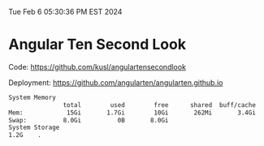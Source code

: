 Tue Feb  6 05:30:36 PM EST 2024

# Angular Ten Second Look

Code: https://github.com/kusl/angulartensecondlook

Deployment: https://github.com/angularten/angularten.github.io

```bash
System Memory
               total        used        free      shared  buff/cache   available
Mem:            15Gi       1.7Gi        10Gi       262Mi       3.4Gi        13Gi
Swap:          8.0Gi          0B       8.0Gi
System Storage
1.2G	.
```
```bash
